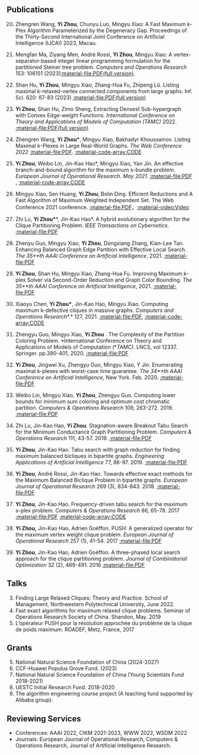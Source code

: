 ## Publications
20. Zhengren Wang, **Yi Zhou**, Chunyu Luo, Mingyu Xiao: A Fast Maximum k-Plex Algorithm Parameterized by the Degeneracy Gap. Proceedings of the Thirty-Second International Joint Conference on Artificial Intelligence (IJCAI) 2023, Macau.

19. Mengfan Ma, Ziyang Men, André Rossi, **Yi Zhou**, Mingyu Xiao: A vertex-separator-based integer linear programming formulation for the partitioned Steiner tree problem. *Computers and Operations Research* 153: 106151 (2023)[:material-file:PDF(full version)](https://www.sciencedirect.com/science/article/abs/pii/S0305054823000151).

18. Shan Hu, **Yi Zhou**, Mingyu Xiao, Zhang-Hua Fu, Zhipeng Lü. Listing maximal k-relaxed-vertex connected components from large graphs. Inf. Sci. 620: 67-83 (2023) [:material-file:PDF(full version)](https://www.sciencedirect.com/science/article/abs/pii/S0020025522013329) 

17. **Yi Zhou**, Shan Hu, Zimo Sheng, Extracting Densest Sub-hypergraph with Convex Edge-weight Functions. *International Conference on Theory and Applications of Models of Computation (TAMC)* 2022. [:material-file:PDF(full version)](https://arxiv.org/abs/2207.08340) 

16. Zhengren Wang, **Yi Zhou\***, Mingyu Xiao, Bakhadyr Khoussainov. Listing Maximal *k*-Plexes in Large Real-World Graphs. *The Web Conference 2022* [:material-file:PDF](https://arxiv.org/abs/2202.08737). [:material-code-array:CODE](https://github.com/joey001/ListPlex)

15. **Yi Zhou**, Weibo Lin, Jin-Kao Hao\*, Mingyu Xiao, Yan Jin. An effective branch-and-bound algorithm for the maximum s-bundle problem.  *European Journal of Operational Research. May 2021.*  [:material-file:PDF](https://www.sciencedirect.com/science/article/pii/S0377221721003957) , [:material-code-array:CODE](https://github.com/joey001/max-s-bundle)

14. Mingyu Xiao, Sen Huang, **Yi Zhou**, Bolin Ding. Efficient Reductions and A Fast Algorithm of Maximum Weighted Independent Set. The Web Conference 2021 conference. [:material-file:PDF](https://dl.acm.org/doi/10.1145/3442381.3450130)，[:material-video:Video](https://www.youtube.com/watch?v=dtc47VBUSvg)

13. Zhi Lu, **Yi Zhou\****, Jin-Kao Hao\*. A hybrid evolutionary algorithm for the Clique Partitioning Problem. *IEEE Transactions on Cybernetics*. [:material-file:PDF](https://ieeexplore.ieee.org/stamp/stamp.jsp?arnumber=9364920)

12. Zhenyu Guo, Mingyu Xiao, **Yi Zhou**, Dongxiang Zhang, Kian-Lee Tan. Enhancing Balanced Graph Edge Partition with Effective Local Search. *The 35**th* *AAAI Conference on Artificial Intelligence*, 2021. [:material-file:PDF](https://arxiv.org/abs/2012.09451)

11.  **Yi Zhou**, Shan Hu, Mingyu Xiao, Zhang-Hua Fu. Improving Maximum k-plex Solver via Second-Order Reduction and Graph Color Bounding. *The 35**th* *AAAI Conference on Artificial Intelligence*, 2021. [:material-file:PDF](https://ojs.aaai.org/index.php/AAAI/article/view/17477)

10. Xiaoyu Chen, **Yi Zhou\***, Jin-Kao Hao, Mingyu Xiao. Computing maximum k-defective cliques in massive graphs.  *Computers and Operations Research**.* 127, 2021. [:material-file:PDF](https://www.sciencedirect.com/science/article/pii/S0305054820302483), [:material-code-array:CODE]( https://github.com/chenxiaoyu233/k-defective)

9. Zhengyu Guo, Mingyu Xiao, **Yi Zhou** . The Complexity of the Partition Coloring Problem. *International Conference on Theory and Applications of Models of Computation (**TAMC).* LNCS, vol 12337. Springer. pp.390-401,  2020. [:material-file:PDF](https://arxiv.org/abs/2007.14225)

8. **Yi Zhou**, Jingwei Xu, Zhengyu  Guo, Mingyu  Xiao, Y Jin. Enumerating maximal k-plexes with worst-case time guarantee. *The 34**th* *AAAI Conference on Artificial Intelligence,* New York. Feb. 2020. [:material-file:PDF](https://ojs.aaai.org//index.php/AAAI/article/view/5625)

7. Weibo Lin, Mingyu Xiao, **Yi Zhou**, Zhengyu Guo. Computing lower bounds for minimum sum coloring and optimum cost chromatic partition. *Computers & Operations Research* 109, 263-272. 2019. [:material-file:PDF](https://www.sciencedirect.com/science/article/pii/S0305054819301236)

6. Zhi Lu, Jin-Kao Hao, **Yi Zhou**. Stagnation-aware Breakout Tabu Search for the Minimum Conductance Graph Partitioning Problem. *Computers & Operations Research*  111, 43-57. 2019. [:material-file:PDF](https://www.sciencedirect.com/science/article/pii/S0305054819301546)

5. **Yi Zhou**, Jin-Kao Hao. Tabu search with graph reduction for finding maximum balanced bicliques in bipartite graphs. *Engineering Applications of Artificial Intelligence* 77, 86-97. 2019. [:material-file:PDF](https://www.sciencedirect.com/science/article/pii/S0952197618302033?casa_token=6AskGqb0LBsAAAAA:o1x0UHpES16Ndj1VV8ZaYadmVvIH4ub7L8ZL3yGqVC1ENZrg6IxqhMMq_3rnYmYI4h6OsBEf8lw)

4. **Yi Zhou**, André Rossi, Jin-Kao Hao. Towards effective exact methods for the Maximum Balanced Biclique Problem in bipartite graphs. *European Journal of Operational Research* 269 (3), 834-843. 2018. [:material-file:PDF](https://www.sciencedirect.com/science/article/pii/S0377221718302194)

3. **Yi Zhou**, Jin-Kao Hao. Frequency-driven tabu search for the maximum s-plex problem. *Computers & Operations Research* 86, 65-78. 2017 [:material-file:PDF](https://www.sciencedirect.com/science/article/pii/S0305054817301156) [:material-code-array:CODE](https://github.com/joey001/splex-big)


2. **Yi Zhou,** Jin-Kao Hao, Adrien Goëffon. PUSH: A generalized operator for the maximum vertex weight clique problem. *European Journal of Operational Research* 257 (1), 41-54. 2017 [:material-file:PDF](https://www.sciencedirect.com/science/article/pii/S0377221716306117)

1. **Yi Zhou**, Jin-Kao Hao, Adrien Goëffon. A three-phased local search approach for the clique partitioning problem. *Journal of Combinatorial Optimization* 32 (2), 469-491. 2016 [:material-file:PDF](https://www.springerprofessional.de/en/a-three-phased-local-search-approach-for-the-clique-partitioning/11733054)

<!--Please feel free to contact me if you have any problem in obtaining the paper.-->

## Talks
3. Finding Large Relaxed Cliques: Theory and Practice. School of Management, Northwestern Polytechnical University, June 2022.
2. Fast exact algorithms for maximum relaxed clique problems.  Seminar of Operations Research Society of China. Shandon, May. 2019 
1. L’opérateur PUSH pour la résolution approchée du problème de la clique de poids maximum. ROADEF, Metz, France, 2017

## Grants
5. National Natural Science Foundation of China (2024-2027) 
4. CCF-Huawei Populus Grove Fund. (2023)
3. National Natural Science Foundation of China (Young Scientists Fund 2018-2021) 
2. UESTC  Initial Research Fund. 2018-2020
1. The algorithm engineering course project (A teaching fund supported by Alibaba group).



## Reviewing Services
- Conferences:  AAAI 2022, CIKM 2021-2023, WWW 2022, WSDM 2022 
- Journals:  European Journal of Operational Research,  Computers & Operations Research, Journal of Artificial Intelligence Research.
